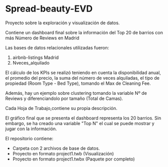 # Spread-beauty-EVD
Proyecto sobre la exploración  y visualización de datos.

Contiene un dashboard final sobre la información del Top 20 de barrios con más Número de Reviews en Madrid

Las bases de datos relacionales utilizadas fueron:

1. airbnb-listings Madrid
2. Nveces_alquilado

El cálculo de los KPIs se realizó teniendo en cuenta la disponibilidad anual, el promedio del precio, la suma del número de veces alquiladas, el tipo de propiedad (Room Type - Bed Type), tomando el Max de Cleaning Fee. 

Además, hay un ejemplo sobre clustering tomando la variable Nº de Reviews y diferenciandolo por tamaño (Total de Camas).

Cada Hoja de Trabajo,contiene su propia descripción.

El gráfico final que se presenta el dashboard representa los 20 barrios. Sin embargo, se ha creado una variable "Top N" el cual se puede mostrar y jugar con la información.

El repositorio contiene:
- Carpeta con 2 archivos de base de datos.
- Proyecto en formato project1.twb (Visualización)
- Proyecto en formato project1.twbx (Paquete por completo)
